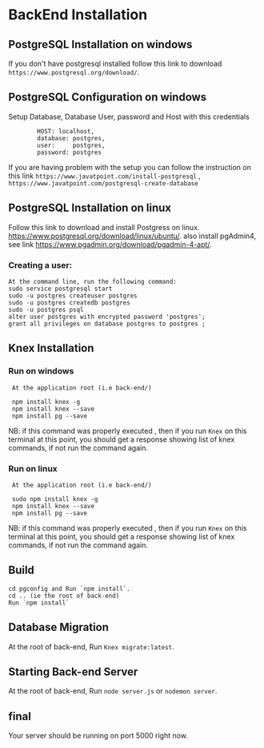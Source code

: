 # BackEnd Installation 

## PostgreSQL Installation on windows

If you don't have postgresql installed follow this link to download `https://www.postgresql.org/download/`. 

## PostgreSQL Configuration on windows
Setup Database, Database User, password and Host with this credentials 
```
        HOST: localhost,
        database: postgres,
        user:     postgres,
        password: postgres
``` 

If you are having problem with the setup you can follow the instruction on this link `https://www.javatpoint.com/install-postgresql` , `https://www.javatpoint.com/postgresql-create-database`

## PostgreSQL Installation on linux
Follow this link to download and install Postgress on linux.
https://www.postgresql.org/download/linux/ubuntu/.
also install pgAdmin4, see link https://www.pgadmin.org/download/pgadmin-4-apt/.
### Creating a user: 
```
At the command line, run the following command:
sudo service postgresql start
sudo -u postgres createuser postgres
sudo -u postgres createdb postgres
sudo -u postgres psql
alter user postgres with encrypted password 'postgres';
grant all privileges on database postgres to postgres ;
```

## Knex Installation

### Run  on windows
```
 At the application root (i.e back-end/)

 npm install knex -g
 npm install knex --save
 npm install pg --save
``` 
NB: if this command was properly executed , then if you run `Knex` on this terminal at this point, you should get a response showing list of knex commands, if not run the command again.

### Run on linux
```
 At the application root (i.e back-end/)

 sudo npm install knex -g
 npm install knex --save
 npm install pg --save
``` 
NB: if this command was properly executed , then if you run `Knex` on this terminal at this point, you should get a response showing list of knex commands, if not run the command again.

## Build

```
cd pgconfig and Run `npm install`.
cd .. (ie the root of back-end)
Run `npm install`

```

## Database Migration
At the root of back-end, 
Run `Knex migrate:latest`.

## Starting Back-end Server
At the root of back-end, 
Run `node server.js` or `nodemon server`.

## final

Your server should be running on port 5000 right now.
